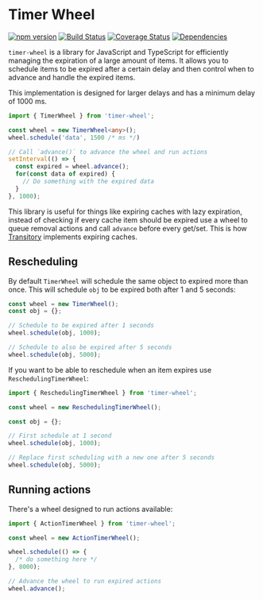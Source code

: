 # Timer Wheel

[![npm version](https://badge.fury.io/js/timer-wheel.svg)](https://badge.fury.io/js/timer-wheel)
[![Build Status](https://travis-ci.org/aholstenson/timer-wheel.svg?branch=master)](https://travis-ci.org/aholstenson/timer-wheel)
[![Coverage Status](https://coveralls.io/repos/aholstenson/timer-wheel/badge.svg)](https://coveralls.io/github/aholstenson/timer-wheel)
[![Dependencies](https://david-dm.org/aholstenson/timer-wheel.svg)](https://david-dm.org/aholstenson/timer-wheel)

`timer-wheel` is a library for JavaScript and TypeScript for efficiently
managing the expiration of a large amount of items. It allows you to schedule
items to be expired after a certain delay and then control when to advance and
handle the expired items.

This implementation is designed for larger delays and has a minimum delay of
1000 ms.

```typescript
import { TimerWheel } from 'timer-wheel';

const wheel = new TimerWheel<any>();
wheel.schedule('data', 1500 /* ms */)

// Call `advance()` to advance the wheel and run actions
setInterval(() => {
  const expired = wheel.advance();
  for(const data of expired) {
    // Do something with the expired data
  }
}, 1000);
```

This library is useful for things like expiring caches with lazy expiration,
instead of checking if every cache item should be expired use a wheel to queue
removal actions and call `advance` before every get/set. This is how
[Transitory](https://github.com/aholstenson/transitory) implements expiring
caches.

## Rescheduling

By default `TimerWheel` will schedule the same object to expired more than once.
This will schedule `obj` to be expired both after 1 and 5 seconds:

```javascript
const wheel = new TimerWheel();
const obj = {};

// Schedule to be expired after 1 seconds
wheel.schedule(obj, 1000);

// Schedule to also be expired after 5 seconds
wheel.schedule(obj, 5000);
```

If you want to be able to reschedule when an item expires use
`ReschedulingTimerWheel`:

```javascript
import { ReschedulingTimerWheel } from 'timer-wheel';

const wheel = new ReschedulingTimerWheel();

const obj = {};

// First schedule at 1 second
wheel.schedule(obj, 1000);

// Replace first scheduling with a new one after 5 seconds
wheel.schedule(obj, 5000);
```

## Running actions

There's a wheel designed to run actions available:

```javascript
import { ActionTimerWheel } from 'timer-wheel';

const wheel = new ActionTimerWheel();

wheel.schedule(() => {
  /* do something here */
}, 8000);

// Advance the wheel to run expired actions
wheel.advance();
```
